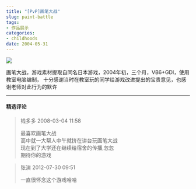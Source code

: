 ```yaml
---
title: "[PvP]画笔大战"
slug: paint-battle
tags:
- 作品展示
categories:
- childhoods
date: 2004-05-31
---
```


![](1.jpg)

画笔大战，游戏素材提取自同名日本游戏，2004年初，三个月，VB6+GDI，使用教室电脑编制，
十分感谢当时在教室玩的同学给游戏改进提出的宝贵意见，也感谢老师对此行为的默许

---
#### 精选评论

> 钱多多 2008-03-04 11:58
>
> 最喜欢画笔大战
> \
> 高中就一大帮人中午就挤在讲台玩画笔大战
> \
> 现在到了大学还在继续给宿舍的传播,忽忽
> \
> 期待你的游戏

> 张演 2012-07-30 09:51
>
> 一直很怀念这个游戏哈哈
